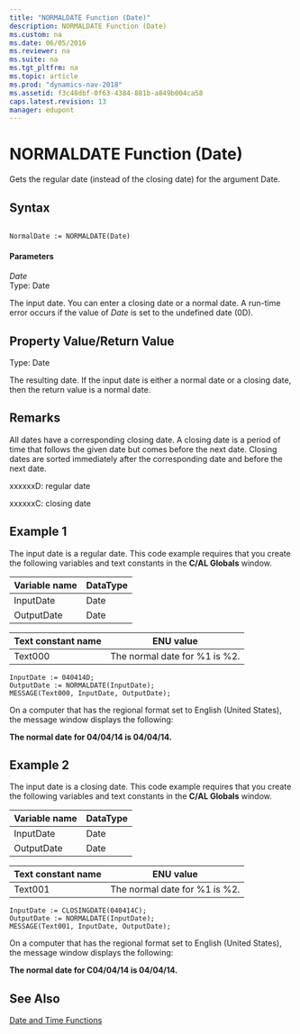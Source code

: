 ```yaml
---
title: "NORMALDATE Function (Date)"
description: NORMALDATE Function (Date)
ms.custom: na
ms.date: 06/05/2016
ms.reviewer: na
ms.suite: na
ms.tgt_pltfrm: na
ms.topic: article
ms.prod: "dynamics-nav-2018"
ms.assetid: f3c48dbf-0f63-4384-881b-a849b004ca58
caps.latest.revision: 13
manager: edupont
---
```

# NORMALDATE Function (Date)
Gets the regular date \(instead of the closing date\) for the argument Date.  
  
## Syntax  
  
```  
  
NormalDate := NORMALDATE(Date)  
```  
  
#### Parameters  
 *Date*  
 Type: Date  
  
 The input date. You can enter a closing date or a normal date. A run-time error occurs if the value of *Date* is set to the undefined date \(0D\).  
  
## Property Value/Return Value  
 Type: Date  
  
 The resulting date. If the input date is either a normal date or a closing date, then the return value is a normal date.  
  
## Remarks  
 All dates have a corresponding closing date. A closing date is a period of time that follows the given date but comes before the next date. Closing dates are sorted immediately after the corresponding date and before the next date.  
  
 xxxxxxD: regular date  
  
 xxxxxxC: closing date  
  
## Example 1 
 The input date is a regular date. This code example requires that you create the following variables and text constants in the **C/AL Globals** window.  
  
|Variable name|DataType|  
|-------------------|--------------|  
|InputDate|Date|  
|OutputDate|Date|  
  
|Text constant name|ENU value|  
|------------------------|---------------|  
|Text000|The normal date for %1 is %2.|  
  
```  
InputDate := 040414D;  
OutputDate := NORMALDATE(InputDate);  
MESSAGE(Text000, InputDate, OutputDate);  
```  
  
 On a computer that has the regional format set to English \(United States\), the message window displays the following:  
  
 **The normal date for 04/04/14 is 04/04/14.**  
  
## Example 2 
 The input date is a closing date. This code example requires that you create the following variables and text constants in the **C/AL Globals** window.  
  
|Variable name|DataType|  
|-------------------|--------------|  
|InputDate|Date|  
|OutputDate|Date|  
  
|Text constant name|ENU value|  
|------------------------|---------------|  
|Text001|The normal date for %1 is %2.|  
  
```  
InputDate := CLOSINGDATE(040414C);  
OutputDate := NORMALDATE(InputDate);  
MESSAGE(Text001, InputDate, OutputDate);  
```  
  
 On a computer that has the regional format set to English \(United States\), the message window displays the following:  
  
 **The normal date for C04/04/14 is 04/04/14.**  
  
## See Also  
 [Date and Time Functions](Date-and-Time-Functions.md)